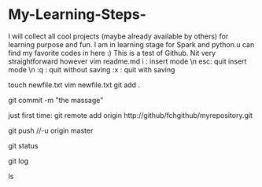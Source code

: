 # My-Learning-Steps-
I will collect all cool projects (maybe already available by others) for learning purpose and fun.
I am in learning stage for Spark and python.u can find my favorite codes in here :) This is a test of Github. Nit very straightforward however
vim readme.md
i  : insert mode \n
esc: quit insert mode \n
:q : quit without saving
:x : quit with saving

touch newfile.txt
vim newfile.txt
git add .

git commit -m "the massage"

just first time: git remote add origin http://github/fchgithub/myrepository.git 

git push //-u origin master

git status

git log

ls
